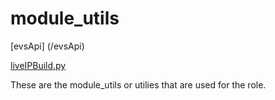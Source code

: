 # module_utils

[evsApi] (/evsApi)

[liveIPBuild.py](liveIPBuild.py.md)

These are the module_utils or utilies that are used for the role.